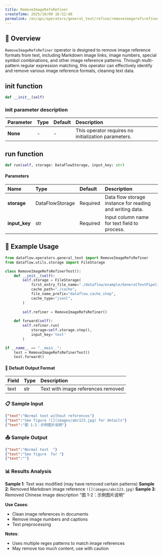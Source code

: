 ```yaml
---
title: RemoveImageRefsRefiner
createTime: 2025/10/09 16:52:48
permalink: /en/api/operators/general_text/refine/removeimagerefsrefiner/
---
```


## 📘 Overview
`RemoveImageRefsRefiner` operator is designed to remove image reference formats from text, including Markdown image links, image numbers, special symbol combinations, and other image reference patterns. Through multi-pattern regular expression matching, this operator can effectively identify and remove various image reference formats, cleaning text data.

## __init__ function
```python
def __init__(self)
```
### init parameter description
| Parameter | Type | Default | Description |
| :--- | :--- | :--- | :--- |
| **None** | - | - | This operator requires no initialization parameters. |

## run function
```python
def run(self, storage: DataFlowStorage, input_key: str)
```
#### Parameters
| Name | Type | Default | Description |
| :------------- | :---------------- | :---------------- | :----------------- |
| **storage** | DataFlowStorage | Required | Data flow storage instance for reading and writing data. |
| **input_key** | str | Required | Input column name for text field to process. |

## 🧠 Example Usage

```python
from dataflow.operators.general_text import RemoveImageRefsRefiner
from dataflow.utils.storage import FileStorage

class RemoveImageRefsRefinerTest():
    def __init__(self):
        self.storage = FileStorage(
            first_entry_file_name="./dataflow/example/GeneralTextPipeline/remove_image_refs_test_input.jsonl",
            cache_path="./cache",
            file_name_prefix="dataflow_cache_step",
            cache_type="jsonl",
        )
        
        self.refiner = RemoveImageRefsRefiner()
        
    def forward(self):
        self.refiner.run(
            storage=self.storage.step(),
            input_key='text'
        )

if __name__ == "__main__":
    test = RemoveImageRefsRefinerTest()
    test.forward()
```

#### 🧾 Default Output Format

| Field | Type | Description |
| :--- | :---- | :---------- |
| text | str | Text with image references removed |

### 📋 Sample Input

```json
{"text":"Normal text without references"}
{"text":"See figure ![](images/abc123.jpg) for details"}
{"text":"图 1-2：示例图片说明"}
```

### 📤 Sample Output

```json
{"text":"Normal text  "}
{"text":"See figure  for "}
{"text":""}
```

### 📊 Results Analysis

**Sample 1**: Text was modified (may have removed certain patterns)
**Sample 2**: Removed Markdown image reference `![](images/abc123.jpg)`
**Sample 3**: Removed Chinese image description "图 1-2：示例图片说明"

**Use Cases**:
- Clean image references in documents
- Remove image numbers and captions
- Text preprocessing

**Notes**:
- Uses multiple regex patterns to match image references
- May remove too much content, use with caution
